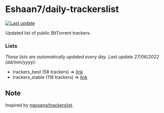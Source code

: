 
# Eshaan7/daily-trackerslist 

[![Last update](https://img.shields.io/badge/Last%20update-27/06/2022-blue.svg)](#)

Updated list of public BitTorrent trackers.

### Lists
*These lists are automatically updated every day. Last update 27/06/2022 (_dd/mm/yyyy_):*

* trackers_best (58 trackers) => [link](https://raw.githubusercontent.com/eshaan7/daily-trackerslist/master/trackers_best.txt)
* trackers_stable (116 trackers) => [link](https://raw.githubusercontent.com/eshaan7/daily-trackerslist/master/trackers_stable.txt)

## Note

Inspired by [ngosang/trackerslist](https://github.com/ngosang/trackerslist).
